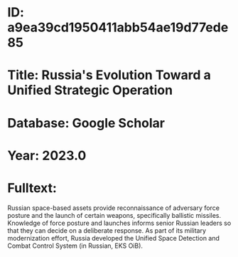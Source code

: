 # ID: a9ea39cd1950411abb54ae19d77ede85
# Title: Russia's Evolution Toward a Unified Strategic Operation
# Database: Google Scholar
# Year: 2023.0
# Fulltext:
Russian space-based assets provide reconnaissance of adversary force posture and the launch of certain weapons, specifically ballistic missiles.
Knowledge of force posture and launches informs senior Russian leaders so that they can decide on a deliberate response.
As part of its military modernization effort, Russia developed the Unified Space Detection and Combat Control System (in Russian, EKS OiB).